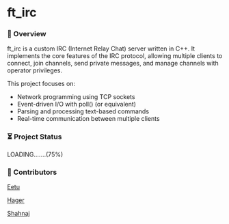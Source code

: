 # ft_irc
### 📌 Overview

ft_irc is a custom IRC (Internet Relay Chat) server written in C++. It implements the core features of the IRC protocol, allowing multiple clients to connect, join channels, send private messages, and manage channels with operator privileges.

This project focuses on:
- Network programming using TCP sockets
- Event-driven I/O with poll() (or equivalent)
- Parsing and processing text-based commands
- Real-time communication between multiple clients




### ⏳ Project Status
LOADING.......(75%)




### 🤝 Contributors
[Eetu](https://github.com/eetulaine)

[Hager](https://github.com/imhaqer)

[Shahnaj](https://github.com/shahnajsc)

